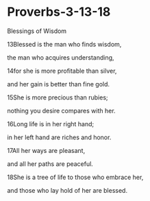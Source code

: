 # Proverbs-3-13-18
Blessings of Wisdom

13Blessed is the man who finds wisdom,

the man who acquires understanding,

14for she is more profitable than silver,

and her gain is better than fine gold.

15She is more precious than rubies;

nothing you desire compares with her.

16Long life is in her right hand;

in her left hand are riches and honor.

17All her ways are pleasant,

and all her paths are peaceful.

18She is a tree of life to those who embrace her,

and those who lay hold of her are blessed.
